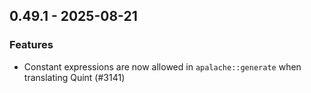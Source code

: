 ## 0.49.1 - 2025-08-21

### Features

- Constant expressions are now allowed in `apalache::generate` when translating Quint (#3141)
